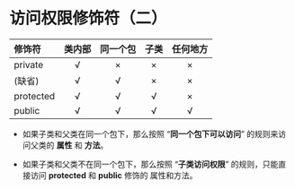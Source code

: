 # 访问权限修饰符（二）

| 修饰符    | 类内部 | 同一个包 | 子类 | 任何地方 |
| :-------- | :----: | :------: | :--: | :------: |
| private   |   √    |    ×     |  ×   |    ×     |
| (缺省)    |   √    |    √     |  ×   |    ×     |
| protected |   √    |    √     |  √   |    ×     |
| public    |   √    |    √     |  √   |    √     |

* 如果子类和父类在同一个包下，那么按照 “**同一个包下可以访问**” 的规则来访问父类的 **属性** 和 **方法**。

* 如果子类和父类不在同一个包下，那么按照 “**子类访问权限**” 的规则，只能直接访问 **protected** 和 **public** 修饰的 属性和方法。

